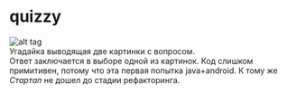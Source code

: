 # quizzy
![alt tag](quizzy/1.JPG)<br>
Угадайка выводящая две картинки с вопросом. <br>
Ответ заключается в выборе одной из картинок.
Код слишком примитивен, потому что эта первая попытка java+android. К тому же *Стартап* не дошел до стадии рефакторинга.
